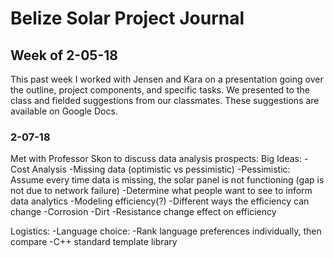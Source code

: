 # Belize Solar Project Journal 

## Week of 2-05-18

This past week I worked with Jensen and Kara on a presentation going over the outline, project components, and specific tasks. We presented to the class and fielded suggestions from our classmates. These suggestions are available on Google Docs.

### 2-07-18

Met with Professor Skon to discuss data analysis prospects:
Big Ideas:
-Cost Analysis
	-Missing data (optimistic vs pessimistic)
	-Pessimistic: Assume every time data is missing, the solar panel is not functioning (gap is not due to network failure)
-Determine what people want to see to inform data analytics
-Modeling efficiency(?)
	-Different ways the efficiency can change
		-Corrosion
		-Dirt
	-Resistance change effect on efficiency


Logistics:
-Language choice:
	-Rank language preferences individually, then compare
	-C++ standard template library
